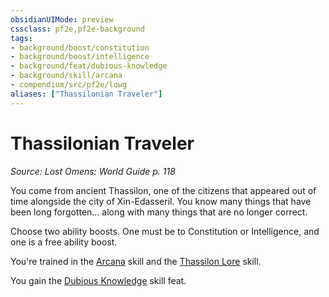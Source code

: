 ```yaml
---
obsidianUIMode: preview
cssclass: pf2e,pf2e-background
tags:
- background/boost/constitution
- background/boost/intelligence
- background/feat/dubious-knowledge
- background/skill/arcana
- compendium/src/pf2e/lowg
aliases: ["Thassilonian Traveler"]
---
```

# Thassilonian Traveler
*Source: Lost Omens: World Guide p. 118*  

You come from ancient Thassilon, one of the citizens that appeared out of time alongside the city of Xin-Edasseril. You know many things that have been long forgotten... along with many things that are no longer correct.

Choose two ability boosts. One must be to Constitution or Intelligence, and one is a free ability boost.

You're trained in the [Arcana](/compendium/skills.md#Arcana) skill and the [Thassilon Lore](/compendium/skills.md#Lore) skill.

You gain the [Dubious Knowledge](/compendium/feats/dubious-knowledge.md) skill feat.